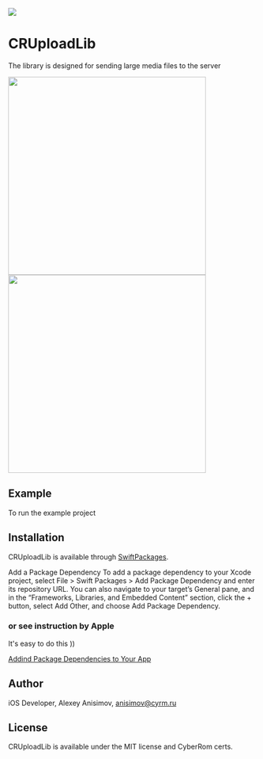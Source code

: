 ![](https://img.shields.io/badge/CR-iOS%20Upload%20library-informational)

# CRUploadLib

The library is designed for sending large media files to the server


<img src="https://bitbucket.org/cyrm/cruploadlib-ios/src/main/Screens/IMG_0047.jpg" width="400"> <img src="https://bitbucket.org/cyrm/cruploadlib-ios/src/main/Screens/IMG_0048.jpg" width="400">


## Example

To run the example project




## Installation

CRUploadLib is available through [SwiftPackages](https://developer.apple.com/documentation/swift_packages). 

Add a Package Dependency
To add a package dependency to your Xcode project, select File > Swift Packages > Add Package Dependency and enter its repository URL. You can also navigate to your target’s General pane, and in the “Frameworks, Libraries, and Embedded Content” section, click the + button, select Add Other, and choose Add Package Dependency.

### or see instruction by Apple

It's easy to do this ))

[Addind Package Dependencies to Your App](https://developer.apple.com/documentation/swift_packages/adding_package_dependencies_to_your_app)

## Author

iOS Developer, Alexey Anisimov, anisimov@cyrm.ru

## License

CRUploadLib is available under the MIT license and CyberRom certs. 
